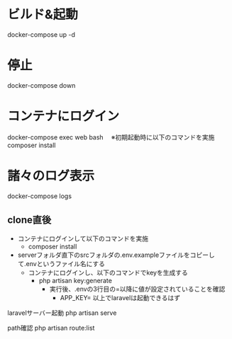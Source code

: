 # ビルド&起動
docker-compose up -d

# 停止
docker-compose down

# コンテナにログイン
docker-compose exec web bash
　※初期起動時に以下のコマンドを実施
  composer install

# 諸々のログ表示
docker-compose logs

## clone直後
- コンテナにログインして以下のコマンドを実施
  - composer install
- serverフォルダ直下のsrcフォルダの.env.exampleファイルをコピーして.envというファイル名にする
  - コンテナにログインし、以下のコマンドでkeyを生成する
    - php artisan key:generate
      - 実行後、.envの3行目の=以降に値が設定されていることを確認
        - APP_KEY=
以上でlaravelは起動できるはず

laravelサーバー起動
php artisan serve

path確認
php artisan route:list